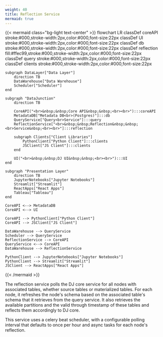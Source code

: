 ```yaml
---
weight: 40
title: Reflection Service
mermaid: true
---
```


{{< mermaid class="bg-light text-center" >}}
flowchart LR
	classDef coreAPI stroke:#000,stroke-width:2px,color:#000,font-size:22px
    classDef UI stroke:#000,stroke-width:2px,color:#000,font-size:22px
    classDef db stroke:#000,stroke-width:2px,color:#000,font-size:22px
    classDef reflection fill:#ffec99,stroke:#000,stroke-width:2px,color:#000,font-size:22px
    classDef query stroke:#000,stroke-width:2px,color:#000,font-size:22px
    classDef clients stroke:#000,stroke-width:2px,color:#000,font-size:22px

    subgraph DataLayer["Data Layer"]
        direction TB
        DataWarehouse["Data Warehouse"]
        Scheduler["Scheduler"]
    end

    subgraph "DataJunction"
        direction TB
    
        CoreAPI("<br>&nbsp;&nbsp;Core API&nbsp;&nbsp;<br><br>"):::coreAPI
        MetadataDB["Metadata DB<br>(Postgres)"]:::db
        QueryService["Query<br>Service"]:::query
        ReflectionService["<br>&nbsp;&nbsp;Reflection&nbsp;&nbsp;<br>Service&nbsp;<br><br>"]:::reflection
        
        subgraph Clients["Client Libraries"]
            PythonClient["Python Client"]:::clients
            JSClient["JS Client"]:::clients
        end

        UI("<br>&nbsp;&nbsp;DJ UI&nbsp;&nbsp;<br><br>"):::UI
    end

    subgraph "Presentation Layer"
        direction TB
        JupyterNotebooks["Jupyter Notebooks"]
        Streamlit["Streamlit"]
        ReactApps["React Apps"]
        Tableau["Tableau"]
    end

    CoreAPI <--> MetadataDB
    CoreAPI <--> UI

    CoreAPI --> PythonClient["Python Client"]
    CoreAPI --> JSClient["JS Client"]

    DataWarehouse --> QueryService
    Scheduler --> QueryService
    ReflectionService --> CoreAPI
    QueryService <--> CoreAPI
    DataWarehouse --> ReflectionService

    PythonClient --> JupyterNotebooks["Jupyter Notebooks"]
    PythonClient --> Streamlit["Streamlit"]
    JSClient --> ReactApps["React Apps"]
{{< /mermaid >}}

The reflection service polls the DJ core service for all nodes with associated tables, whether source
tables or materialized tables. For each node, it refreshes the node's schema based on the associated
table's schema that it retrieves from the query service. It also retrieves the available partitions and
the valid through timestamp of these tables and reflects them accordingly to DJ core.

This service uses a celery beat scheduler, with a configurable polling interval that defaults to once per
hour and async tasks for each node's reflection.
